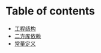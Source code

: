# Table of contents

* [工程结构](README.md)
* [二方库依赖](er-fang-ku-yi-lai.md)
* [常量定义](chang-liang-ding-yi.md)
